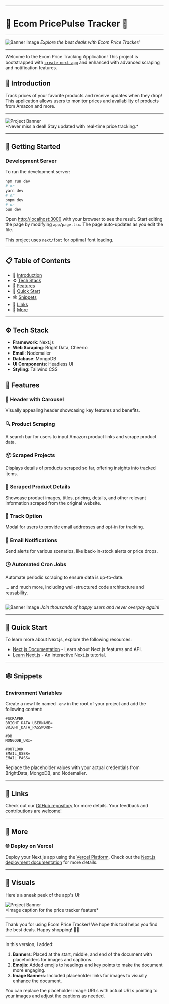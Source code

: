 
---

# 🌟 Ecom PricePulse Tracker 🌟

---

![Banner Image](https://example.com/banner-image-1)
*Explore the best deals with Ecom Price Tracker!*

---

Welcome to the Ecom Price Tracking Application! This project is bootstrapped with [`create-next-app`](https://github.com/vercel/next.js/tree/canary/packages/create-next-app) and enhanced with advanced scraping and notification features.

## 🎉 Introduction

Track prices of your favorite products and receive updates when they drop! This application allows users to monitor prices and availability of products from Amazon and more.

---
<div>
<img src="https://images.app.goo.gl/Vp8Wqpjqvv3nNPr76" alt="Project Banner">
</div>
*Never miss a deal! Stay updated with real-time price tracking.*

---

## 🚀 Getting Started

### Development Server

To run the development server:

```bash
npm run dev
# or
yarn dev
# or
pnpm dev
# or
bun dev
```

Open [http://localhost:3000](http://localhost:3000) with your browser to see the result. Start editing the page by modifying `app/page.tsx`. The page auto-updates as you edit the file.

This project uses [`next/font`](https://nextjs.org/docs/basic-features/font-optimization) for optimal font loading.

---

## 📋 Table of Contents

- 🤖 [Introduction](#-introduction)
- ⚙️ [Tech Stack](#️-tech-stack)
- 🔋 [Features](#-features)
- 🤸 [Quick Start](#-quick-start)
- 🕸️ [Snippets](#️-snippets)
- 🔗 [Links](#-links)
- 🚀 [More](#-more)

---

## ⚙️ Tech Stack

- **Framework**: Next.js
- **Web Scraping**: Bright Data, Cheerio
- **Email**: Nodemailer
- **Database**: MongoDB
- **UI Components**: Headless UI
- **Styling**: Tailwind CSS

## 🔋 Features

### 🌟 Header with Carousel
Visually appealing header showcasing key features and benefits.

### 🔍 Product Scraping
A search bar for users to input Amazon product links and scrape product data.

### 📦 Scraped Projects
Displays details of products scraped so far, offering insights into tracked items.

### 📝 Scraped Product Details
Showcase product images, titles, pricing, details, and other relevant information scraped from the original website.

### 👥 Track Option
Modal for users to provide email addresses and opt-in for tracking.

### 📧 Email Notifications
Send alerts for various scenarios, like back-in-stock alerts or price drops.

### 🕒 Automated Cron Jobs
Automate periodic scraping to ensure data is up-to-date.

... and much more, including well-structured code architecture and reusability.

---

![Banner Image](https://example.com/banner-image-3)
*Join thousands of happy users and never overpay again!*

---

## 🤸 Quick Start

To learn more about Next.js, explore the following resources:

- [Next.js Documentation](https://nextjs.org/docs) - Learn about Next.js features and API.
- [Learn Next.js](https://nextjs.org/learn) - An interactive Next.js tutorial.

---

## 🕸️ Snippets

### Environment Variables

Create a new file named `.env` in the root of your project and add the following content:

```env
#SCRAPER
BRIGHT_DATA_USERNAME=
BRIGHT_DATA_PASSWORD=

#DB
MONGODB_URI=

#OUTLOOK
EMAIL_USER=
EMAIL_PASS=
```

Replace the placeholder values with your actual credentials from BrightData, MongoDB, and Nodemailer.

---

## 🔗 Links

Check out our [GitHub repository](https://github.com/vercel/next.js/) for more details. Your feedback and contributions are welcome!

---

## 🚀 More

### 🌐 Deploy on Vercel

Deploy your Next.js app using the [Vercel Platform](https://vercel.com/new?utm_medium=default-template&filter=next.js&utm_source=create-next-app&utm_campaign=create-next-app-readme). Check out the [Next.js deployment documentation](https://nextjs.org/docs/deployment) for more details.

---

## 📸 Visuals

Here's a sneak peek of the app's UI:

<div>
<img src="https://images.app.goo.gl/fXXoN7um3mbmQMTw5" alt="Project Banner">
</div>
*Image caption for the price tracker feature*


---

Thank you for using Ecom Price Tracker! We hope this tool helps you find the best deals. Happy shopping! 🛒💸

---

In this version, I added:

1. **Banners**: Placed at the start, middle, and end of the document with placeholders for images and captions.
2. **Emojis**: Added emojis to headings and key points to make the document more engaging.
3. **Image Banners**: Included placeholder links for images to visually enhance the document.

You can replace the placeholder image URLs with actual URLs pointing to your images and adjust the captions as needed.
